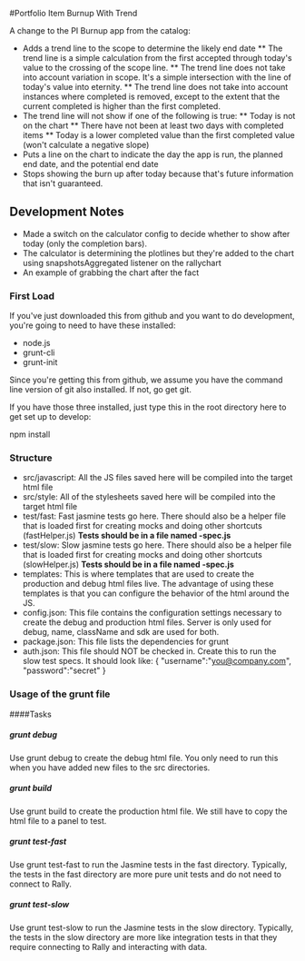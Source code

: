 #Portfolio Item Burnup With Trend

A change to the PI Burnup app from the catalog:

* Adds a trend line to the scope to determine the likely end date
** The trend line is a simple calculation from the first accepted through today's value to the crossing of the scope line.
** The trend line does not take into account variation in scope.  It's a simple intersection with the line of today's value into eternity.
** The trend line does not take into account instances where completed is removed, except to the extent that the current completed is higher than the first completed.
* The trend line will not show if one of the following is true:
** Today is not on the chart
** There have not been at least two days with completed items
** Today is a lower completed value than the first completed value (won't calculate a negative slope)
* Puts a line on the chart to indicate the day the app is run, the planned 
end date, and the potential end date
* Stops showing the burn up after today because that's future information that
isn't guaranteed.

## Development Notes

* Made a switch on the calculator config to decide whether to show after today (only the completion bars).
* The calculator is determining the plotlines but they're added to the chart using snapshotsAggregated listener on the rallychart
* An example of grabbing the chart after the fact


### First Load

If you've just downloaded this from github and you want to do development, 
you're going to need to have these installed:

 * node.js
 * grunt-cli
 * grunt-init
 
Since you're getting this from github, we assume you have the command line
version of git also installed.  If not, go get git.

If you have those three installed, just type this in the root directory here
to get set up to develop:

  npm install

### Structure

  * src/javascript:  All the JS files saved here will be compiled into the 
  target html file
  * src/style: All of the stylesheets saved here will be compiled into the 
  target html file
  * test/fast: Fast jasmine tests go here.  There should also be a helper 
  file that is loaded first for creating mocks and doing other shortcuts
  (fastHelper.js) **Tests should be in a file named <something>-spec.js**
  * test/slow: Slow jasmine tests go here.  There should also be a helper
  file that is loaded first for creating mocks and doing other shortcuts 
  (slowHelper.js) **Tests should be in a file named <something>-spec.js**
  * templates: This is where templates that are used to create the production
  and debug html files live.  The advantage of using these templates is that
  you can configure the behavior of the html around the JS.
  * config.json: This file contains the configuration settings necessary to
  create the debug and production html files.  Server is only used for debug,
  name, className and sdk are used for both.
  * package.json: This file lists the dependencies for grunt
  * auth.json: This file should NOT be checked in.  Create this to run the
  slow test specs.  It should look like:
    {
        "username":"you@company.com",
        "password":"secret"
    }
  
### Usage of the grunt file
####Tasks
    
##### grunt debug

Use grunt debug to create the debug html file.  You only need to run this when you have added new files to
the src directories.

##### grunt build

Use grunt build to create the production html file.  We still have to copy the html file to a panel to test.

##### grunt test-fast

Use grunt test-fast to run the Jasmine tests in the fast directory.  Typically, the tests in the fast 
directory are more pure unit tests and do not need to connect to Rally.

##### grunt test-slow

Use grunt test-slow to run the Jasmine tests in the slow directory.  Typically, the tests in the slow
directory are more like integration tests in that they require connecting to Rally and interacting with
data.
